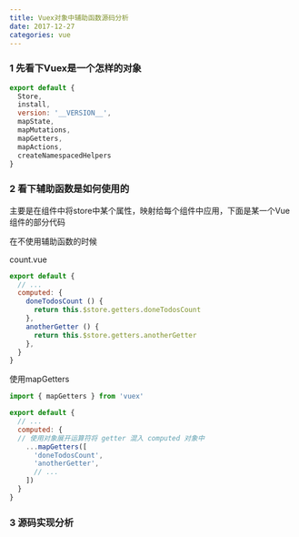 ```yaml
---
title: Vuex对象中辅助函数源码分析
date: 2017-12-27
categories: vue
---
```


### 1 先看下Vuex是一个怎样的对象

```javascript
export default {
  Store,
  install,
  version: '__VERSION__',
  mapState,
  mapMutations,
  mapGetters,
  mapActions,
  createNamespacedHelpers
}
```

### 2 看下辅助函数是如何使用的

主要是在组件中将store中某个属性，映射给每个组件中应用，下面是某一个Vue组件的部分代码

在不使用辅助函数的时候

count.vue

```javascript
export default {
  // ...
  computed: {
    doneTodosCount () {
      return this.$store.getters.doneTodosCount
    },
    anotherGetter () {
      return this.$store.getters.anotherGetter
    },
  }
}

```

使用mapGetters

```javascript
import { mapGetters } from 'vuex'

export default {
  // ...
  computed: {
  // 使用对象展开运算符将 getter 混入 computed 对象中
    ...mapGetters([
      'doneTodosCount',
      'anotherGetter',
      // ...
    ])
  }
}

```

### 3 源码实现分析


